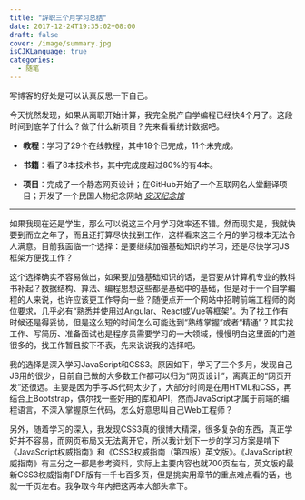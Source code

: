 ```yaml
---
title: "辞职三个月学习总结"
date: 2017-12-24T19:35:02+08:00
draft: false
cover: /image/summary.jpg
isCJKLanguage: true
categories:
  - 随笔
---
```


写博客的好处是可以认真反思一下自己。

今天恍然发现，如果从离职开始计算，我完全脱产自学编程已经快4个月了。这段时间到底学了什么？做了什么新项目？先来看看统计数据吧。

* __教程__：学习了29个在线教程，其中18个已完成，11个未完成。

* __书籍__：看了8本技术书，其中完成度超过80%的有4本。

* __项目__：完成了一个静态网页设计；在GitHub开始了一个互联网名人堂翻译项目；开发了一个民国人物纪念网站 [*安汉纪念馆*](http://www.anhan.org.cn)


* * * 


如果我现在还是学生，那么可以说这三个月学习效率还不错。然而现实是，我就快要到而立之年了，而且还打算尽快找到工作，这样看来这三个月的学习根本无法令人满意。目前我面临一个选择：是要继续加强基础知识的学习，还是尽快学习JS框架方便找工作？

这个选择确实不容易做出，如果要加强基础知识的话，是否要从计算机专业的教科书补起？数据结构、算法、编程思想这些都是基础中的基础，但是对于一个自学编程的人来说，也许应该更工作导向一些？随便点开一个网站中招聘前端工程师的岗位要求，几乎必有“熟悉并使用过Angular、React或Vue等框架”。为了找工作有时候还是得妥协，但是这么短的时间怎么可能达到“熟练掌握”或者“精通”？其实找工作、写简历、准备面试也是程序员需要学习的一大领域，慢慢明白这里面的门道很多的，找工作暂且按下不表，先来说说我的选择吧。

我的选择是深入学习JavaScript和CSS3。原因如下，学习了三个多月，发现自己JS用的很少，目前自己做的大多数工作都可以归为“网页设计”，离真正的“网页开发”还很远。主要是因为手写JS代码太少了，大部分时间是在用HTML和CSS，再结合上Bootstrap，偶尔找一些好用的库和API，然而JavaScript才属于前端的编程语言，不深入掌握原生代码，怎么好意思叫自己Web工程师？

另外，随着学习的深入，我发现CSS3真的很博大精深，很多复杂的东西，真正学好并不容易，而网页布局又无法离开它，所以我计划下一步的学习方案是啃下《JavaScript权威指南》和《CSS3权威指南（第四版）英文版》。《JavaScript权威指南》有三分之一都是参考资料，实际上主要内容也就700页左右，英文版的最新CSS3权威指南PDF版有一千七百多页，但是挑实用章节的重点难点看的话，也就一千页左右。我争取今年内把这两本大部头拿下。

